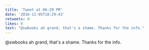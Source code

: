 ```yaml
---
title: 'Tweet at 06:29 PM'
date: '2016-11-05T18:29:43'
retweets: 0
likes: 0
text: "@swbooks ah grand, that's a shame. Thanks for the info."
---
```

@swbooks ah grand, that's a shame. Thanks for the info.